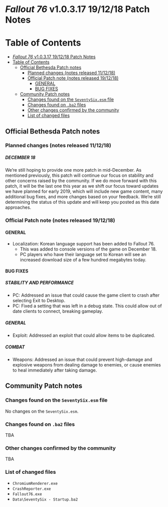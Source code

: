 # _Fallout 76_ v1.0.3.17 19/12/18 Patch Notes

Table of Contents
=================
- [_Fallout 76_ v1.0.3.17 19/12/18 Patch Notes](#_fallout-76_-v10317-191218-patch-notes)
- [Table of Contents](#table-of-contents)
  - [Official Bethesda Patch notes](#official-bethesda-patch-notes)
    - [Planned changes (notes released 11/12/18)](#planned-changes-notes-released-111218)
    - [Official Patch note (notes released 19/12/18)](#official-patch-note-notes-released-191218)
      - [GENERAL](#general)
      - [BUG FIXES](#bug-fixes)
  - [Community Patch notes](#community-patch-notes)
    - [Changes found on the `SeventySix.esm` file](#changes-found-on-the-seventysixesm-file)
    - [Changes found on `.ba2` files](#changes-found-on-ba2-files)
    - [Other changes confirmed by the community](#other-changes-confirmed-by-the-community)
    - [List of changed files](#list-of-changed-files)

## Official Bethesda Patch notes
### Planned changes (notes released 11/12/18)

##### DECEMBER 18
We’re still hoping to provide one more patch in mid-December. As mentioned previously, this patch will continue our focus on stability and other concerns raised by the community. If we do move forward with this patch, it will be the last one this year as we shift our focus toward updates we have planned for early 2019, which will include new game content, many additional bug fixes, and more changes based on your feedback. We’re still determining the status of this update and will keep you posted as this date approaches.

### Official Patch note (notes released 19/12/18)

#### GENERAL
- Localization: Korean language support has been added to Fallout 76.
   - This was added to console versions of the game on December 18.
   - PC players who have their language set to Korean will see an increased download size of a few hundred megabytes today.
#### BUG FIXES
##### STABILITY AND PERFORMANCE
- PC: Addressed an issue that could cause the game client to crash after selecting Exit to Desktop.
- PC: Fixed a setting that was left in a debug state. This could allow out of date clients to connect, breaking gameplay.
##### GENERAL
- Exploit: Addressed an exploit that could allow items to be duplicated.
##### COMBAT
- Weapons: Addressed an issue that could prevent high-damage and explosive weapons from dealing damage to enemies, or cause enemies to heal immediately after taking damage.

## Community Patch notes
### Changes found on the `SeventySix.esm` file

No changes on the `SeventySix.esm`.

### Changes found on `.ba2` files

TBA

### Other changes confirmed by the community

TBA

### List of changed files
- `ChromiumRenderer.exe`
- `CrashReporter.exe`
- `Fallout76.exe`
- `Data\SeventySix - Startup.ba2`